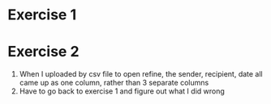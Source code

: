 # Exercise 1


# Exercise 2
1. When I uploaded by csv file to open refine, the sender, recipient, date all came up as one column, rather than 3 separate columns
2. Have to go back to exercise 1 and figure out what I did wrong
